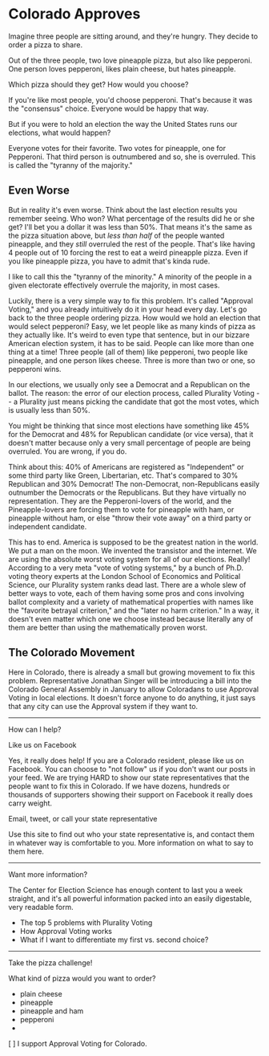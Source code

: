 # Colorado Approves

Imagine three people are sitting around, and they're hungry. They decide to order a pizza to share.

Out of the three people, two love pineapple pizza, but also like pepperoni. One person loves pepperoni, likes  plain cheese, but hates pineapple.

Which pizza should they get? How would you choose?

If you're like most people, you'd choose pepperoni. That's because it was the "consensus" choice. Everyone would be happy that way.

But if you were to hold an election the way the United States runs our elections, what would happen?

Everyone votes for their favorite. Two votes for pineapple, one for Pepperoni. That third person is outnumbered and so, she is overruled. This is called the "tyranny of the majority."


## Even Worse


But in reality it's even worse. Think about the last election results you remember seeing. Who won? What percentage of the results did he or she get? I'll bet you a dollar it was less than 50%. That means it's the same as the pizza situation above, but *less than half* of the people wanted pineapple, and they *still* overruled the rest of the people. That's like having 4 people out of 10 forcing the rest to eat a weird pineapple pizza. Even if you like pineapple pizza, you have to admit that's kinda rude.

I like to call this the "tyranny of the minority." A minority of the people in a given electorate effectively overrule the majority, in most cases.


Luckily, there is a very simple way to fix this problem. It's called "Approval Voting," and you already intuitively do it in your head every day. Let's go back to the three people ordering pizza. How would we hold an election that would select pepperoni? Easy, we let people like as many kinds of pizza as they actually like. It's weird to even type that sentence, but in our bizzare American election system, it has to be said. People can like more than one thing at a time! Three people (all of them) like pepperoni, two people like pineapple, and one person likes cheese. Three is more than two or one, so pepperoni wins.

In our elections, we usually only see a Democrat and a Republican on the ballot. The reason: the error of our election process, called Plurality Voting -- a Plurality just means picking the candidate that got the most votes, which is usually less than 50%.

You might be thinking that since most elections have something like 45% for the Democrat and 48% for Republican candidate (or vice versa), that it doesn't matter because only a very small percentage of people are being overruled. You are wrong, if you do.

Think about this: 40% of Americans are registered as "Independent" or some third party like Green, Libertarian, etc. That's compared to 30% Republican and 30% Democrat! The non-Democrat, non-Republicans easily outnumber the Democrats or the Republicans. But they have virtually no representation. They are the Pepperoni-lovers of the world, and the Pineapple-lovers are forcing them to vote for pineapple with ham, or pineapple without ham, or else "throw their vote away" on a third party or independent candidate.

This has to end. America is supposed to be the greatest nation in the world. We put a man on the moon. We invented the transistor and the internet. We are using the absolute worst voting system for all of our elections. Really! According to a very meta "vote of voting systems," by a bunch of Ph.D. voting theory experts at the London School of Economics and Political Science, our Plurality system ranks dead last. There are a whole slew of better ways to vote, each of them having some pros and cons involving ballot complexity and a variety of mathematical properties with names like the "favorite betrayal criterion," and the "later no harm criterion." In a way, it doesn't even matter which one we choose instead because literally any of them are better than using the mathematically proven worst.



## The Colorado Movement

Here in Colorado, there is already a small but growing movement to fix this problem. Representative Jonathan Singer will be introducing a bill into the Colorado General Assembly in January to allow Coloradans to use Approval Voting in local elections. It doesn't force anyone to do anything, it just says that any city can use the Approval system if they want to.







---

How can I help?

Like us on Facebook

Yes, it really does help! If you are a Colorado resident, please like us on Facebook. You can choose to "not follow" us if you don't want our posts in your feed. We are trying HARD to show our state representatives that the people want to fix this in Colorado. If we have dozens, hundreds or thousands of supporters showing their support on Facebook it really does carry weight.

Email, tweet, or call your state representative

Use this site to find out who your state representative is, and contact them in whatever way is comfortable to you. More information on what to say to them here.

---

Want more information?

The Center for Election Science has enough content to last you a week straight, and it's all powerful information packed into an easily digestable, very readable form.

- The top 5 problems with Plurality Voting
- How Approval Voting works
- What if I want to differentiate my first vs. second choice?


---


Take the pizza challenge!

What kind of pizza would you want to order?

- plain cheese
- pineapple
- pineapple and ham
- pepperoni
-



[ ] I support Approval Voting for Colorado.
